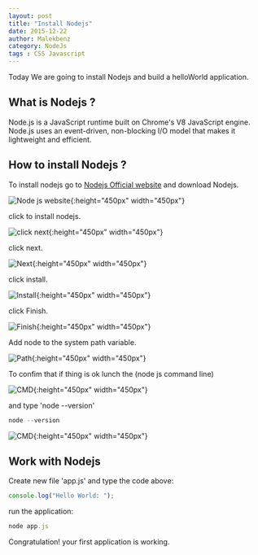 ```yaml
---
layout: post
title: "Install Nodejs"
date: 2015-12-22
author: Malekbenz
category: NodeJs
tags : CSS Javascript
---
```

Today We are going to install Nodejs and build a helloWorld application.

## What is Nodejs ? 
Node.js is a JavaScript runtime built on Chrome's V8 JavaScript engine. Node.js uses an event-driven, non-blocking I/O model that makes it lightweight and efficient.

## How to install Nodejs ?
To install nodejs go to [Nodejs Official website](https://nodejs.org/) and download Nodejs.

![Node js website](/images/nodejs/nodejswebsite.png){:height="450px" width="450px"}


click to install nodejs.

![click next](/images/nodejs/nodejsfs01.png){:height="450px" width="450px"}

click next.

![Next](/images/nodejs/nodejsfs02.png){:height="450px" width="450px"}

click install.

![Install](/images/nodejs/nodejsfs03.png){:height="450px" width="450px"}

click Finish.

![Finish](/images/nodejs/nodejsfs04.png){:height="450px" width="450px"}


Add node to the system path variable.  

![Path](/images/nodejs/nodejsfs05.png){:height="450px" width="450px"}


To confim that if thing is ok lunch the (node js command line) 

![CMD](/images/nodejs/nodejsfs06.01.gif){:height="450px" width="450px"} 

and type 'node --version'  

```javascript
node --version
```

![CMD](/images/nodejs/nodejsfs06.png){:height="450px" width="450px"}

## Work with Nodejs 
    
Create new file 'app.js' and type the code above:  

```javascript
console.log("Hello World: ");
```

run the application: 


```javascript
node app.js
```
Congratulation! your first application is working.


